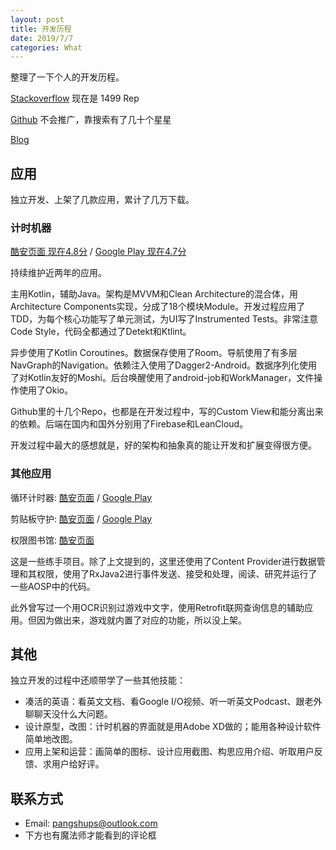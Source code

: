 ```yaml
---
layout: post
title: 开发历程
date: 2019/7/7
categories: What
---
```


整理了一下个人的开发历程。

<!--more-->

[Stackoverflow](https://stackoverflow.com/users/5507158/dewey-reed) 现在是 1499 Rep

[Github](https://github.com/DeweyReed) 不会推广，靠搜索有了几十个星星

[Blog](https://aprildown.xyz/)

## 应用

独立开发、上架了几款应用，累计了几万下载。

### 计时机器

[酷安页面 现在4.8分](https://www.coolapk.com/apk/177033) / [Google Play 现在4.7分](https://play.google.com/store/apps/details?id=io.github.deweyreed.timer.google)

持续维护近两年的应用。

主用Kotlin，辅助Java。架构是MVVM和Clean Architecture的混合体，用Architecture Components实现，分成了18个模块Module。开发过程应用了TDD，为每个核心功能写了单元测试，为UI写了Instrumented Tests。非常注意Code Style，代码全都通过了Detekt和Ktlint。

异步使用了Kotlin Coroutines。数据保存使用了Room。导航使用了有多层NavGraph的Navigation。依赖注入使用了Dagger2-Android。数据序列化使用了对Kotlin友好的Moshi。后台唤醒使用了android-job和WorkManager，文件操作使用了Okio。

Github里的十几个Repo，也都是在开发过程中，写的Custom View和能分离出来的依赖。后端在国内和国外分别用了Firebase和LeanCloud。

开发过程中最大的感想就是，好的架构和抽象真的能让开发和扩展变得很方便。

### 其他应用

循环计时器: [酷安页面](https://www.coolapk.com/apk/118705) / [Google Play](https://play.google.com/store/apps/details?id=com.finalweek10.android.cyclealarm)

剪贴板守护: [酷安页面](https://www.coolapk.com/apk/180063) / [Google Play](https://play.google.com/store/apps/details?id=io.github.deweyreed.clipboardcleaner)

权限图书馆: [酷安页面](https://www.coolapk.com/apk/162565)

这是一些练手项目。除了上文提到的，这里还使用了Content Provider进行数据管理和其权限，使用了RxJava2进行事件发送、接受和处理，阅读、研究并运行了一些AOSP中的代码。

此外曾写过一个用OCR识别过游戏中文字，使用Retrofit联网查询信息的辅助应用。但因为做出来，游戏就内置了对应的功能，所以没上架。

## 其他

独立开发的过程中还顺带学了一些其他技能：

- 凑活的英语：看英文文档、看Google I/O视频、听一听英文Podcast、跟老外聊聊天没什么大问题。
- 设计原型，改图：计时机器的界面就是用Adobe XD做的；能用各种设计软件简单地改图。
- 应用上架和运营：画简单的图标、设计应用截图、构思应用介绍、听取用户反馈、求用户给好评。

## 联系方式

- Email: [pangshups@outlook.com](mailto:pangshups@outlook.com)
- 下方也有魔法师才能看到的评论框

